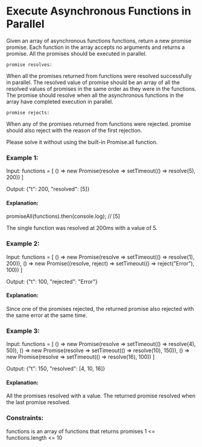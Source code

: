 # Execute Asynchronous Functions in Parallel

Given an array of asynchronous functions functions, return a new promise promise. Each function in the array accepts no arguments and returns a promise. All the promises should be executed in parallel.

`promise resolves:`

When all the promises returned from functions were resolved successfully in parallel. The resolved value of promise should be an array of all the resolved values of promises in the same order as they were in the functions. The promise should resolve when all the asynchronous functions in the array have completed execution in parallel.

`promise rejects:`

When any of the promises returned from functions were rejected. promise should also reject with the reason of the first rejection.

Please solve it without using the built-in Promise.all function.

### Example 1:

Input: functions = [
() => new Promise(resolve => setTimeout(() => resolve(5), 200))
]

Output: {"t": 200, "resolved": [5]}

#### Explanation:

promiseAll(functions).then(console.log); // [5]

The single function was resolved at 200ms with a value of 5.

### Example 2:

Input: functions = [
() => new Promise(resolve => setTimeout(() => resolve(1), 200)),
() => new Promise((resolve, reject) => setTimeout(() => reject("Error"), 100))
]

Output: {"t": 100, "rejected": "Error"}

#### Explanation:

Since one of the promises rejected, the returned promise also rejected with the same error at the same time.

### Example 3:

Input: functions = [
() => new Promise(resolve => setTimeout(() => resolve(4), 50)),
() => new Promise(resolve => setTimeout(() => resolve(10), 150)),
() => new Promise(resolve => setTimeout(() => resolve(16), 100))
]

Output: {"t": 150, "resolved": [4, 10, 16]}

#### Explanation:

All the promises resolved with a value. The returned promise resolved when the last promise resolved.

### Constraints:

functions is an array of functions that returns promises
1 <= functions.length <= 10
